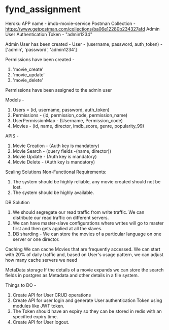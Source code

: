 # fynd_assignment

Heroku APP name - imdb-movie-service
Postman Collection - https://www.getpostman.com/collections/ba06e12280b234327afd
Admin User Authentication Token - "admin1234"

Admin User has been created - 
User - (username, password, auth_token)  - ['admin', 'password', 'admin1234']

Permissions have been created - 
1. 'movie_create'
2. 'movie_update'
3. 'movie_delete'

Permissions have been assigned to the admin user


Models - 
1. Users = (id, username, password, auth_token)
2. Permissions - (id, permission_code, permission_name)
3. UserPermissionMap - (Username, Permission_code)
4. Movies - (id, name, director, imdb_score, genre, popularity_99)

APIS - 
1. Movie Creation  - (Auth key is mandatory)
2. Movie Search - (query fields -(name, director))
3. Movie Update - (Auth key is mandatory)
4. Movie Delete - (Auth key is mandatory)


Scaling Solutions
Non-Functional Requirements:
1. The system should be highly reliable, any movie created should not be lost.
2. The system should be highly available.

DB Solution
1. We should segregate our read traffic from write traffic. We can distribute our read traffic on different servers.
2. We can have master-slave configurations where writes will go to master first and then gets applied at all the slaves.
3. DB sharding - We can store the movies of a particular language on one server or one director.

Caching
We can cache Movies that are frequently accessed. We can start with 20% of daily traffic and, based on User's usage
pattern, we can adjust how many cache servers we need

MetaData storage
If the details of a movie expands we can store the search fields in postgres as Metadata and other details in a file system.


Things to DO - 
1. Create API for User CRUD operations
2. Create API for user login and generate User authentication Token using modules like JWT token. 
3. The Token should have an expiry so they can be stored in redis with an specified expiry time. 
4. Create API for User logout.
